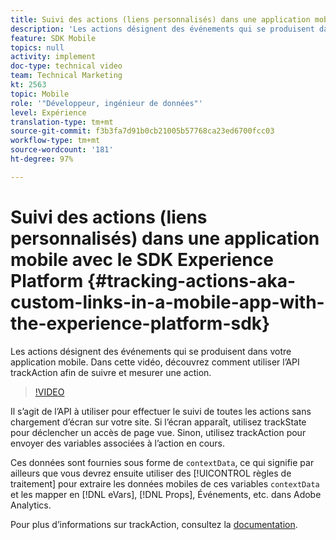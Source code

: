 ```yaml
---
title: Suivi des actions (liens personnalisés) dans une application mobile avec le SDK Experience Platform
description: 'Les actions désignent des événements qui se produisent dans votre application mobile. Dans cette vidéo, découvrez comment utiliser l’API trackAction afin de suivre et mesurer une action. '
feature: SDK Mobile
topics: null
activity: implement
doc-type: technical video
team: Technical Marketing
kt: 2563
topic: Mobile
role: '"Développeur, ingénieur de données"'
level: Expérience
translation-type: tm+mt
source-git-commit: f3b3fa7d91b0cb21005b57768ca23ed6700fcc03
workflow-type: tm+mt
source-wordcount: '181'
ht-degree: 97%

---
```



# Suivi des actions (liens personnalisés) dans une application mobile avec le SDK Experience Platform {#tracking-actions-aka-custom-links-in-a-mobile-app-with-the-experience-platform-sdk}

Les actions désignent des événements qui se produisent dans votre application mobile. Dans cette vidéo, découvrez comment utiliser l’API trackAction afin de suivre et mesurer une action.

>[!VIDEO](https://video.tv.adobe.com/v/26268/?quality=12)

Il s’agit de l’API à utiliser pour effectuer le suivi de toutes les actions sans chargement d’écran sur votre site. Si l’écran apparaît, utilisez trackState pour déclencher un accès de page vue. Sinon, utilisez trackAction pour envoyer des variables associées à l’action en cours.

Ces données sont fournies sous forme de `contextData`, ce qui signifie par ailleurs que vous devrez ensuite utiliser des [!UICONTROL règles de traitement] pour extraire les données mobiles de ces variables `contextData` et les mapper en [!DNL eVars], [!DNL Props], Événements, etc. dans Adobe Analytics.

Pour plus d’informations sur trackAction, consultez la [documentation](https://aep-sdks.gitbook.io/docs/using-mobile-extensions/mobile-core/configuration-reference/mobile-core-api-reference).
